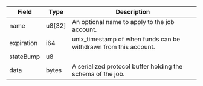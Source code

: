 

| Field | Type | Description |
|--|--|--|
| name |  u8[32] | An optional name to apply to the job account. |
| expiration |  i64 | unix_timestamp of when funds can be withdrawn from this account. |
| stateBump |  u8 |  |
| data |  bytes | A serialized protocol buffer holding the schema of the job. |
